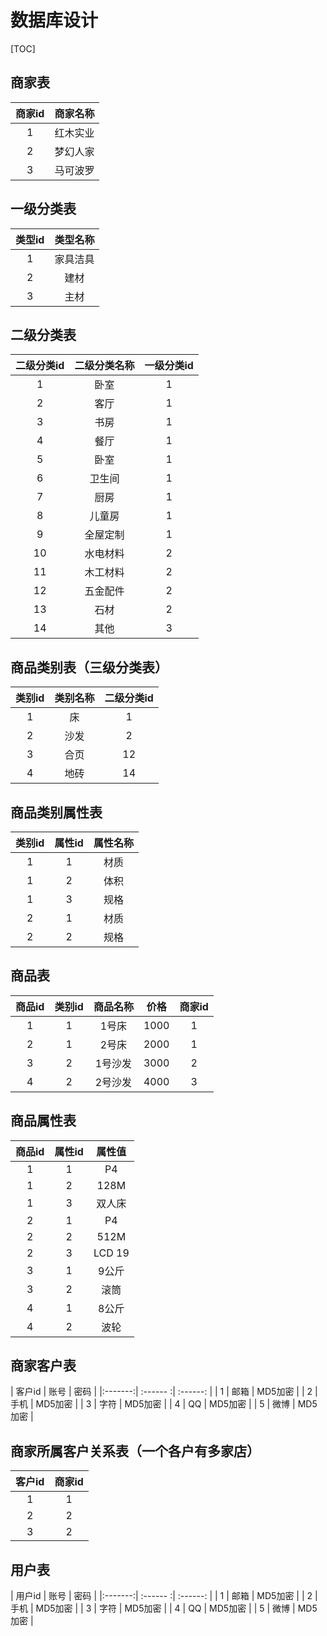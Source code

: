 
# 数据库设计

[TOC]


## 商家表

| 商家id | 商家名称 |
|:------:|:------:|
| 1      | 红木实业 |
| 2      | 梦幻人家 |
| 3      | 马可波罗 |





## 一级分类表
| 类型id | 类型名称 |
|:------:|:------:|
| 1      | 家具洁具 |
| 2      | 建材    |
| 3      | 主材    |


## 二级分类表

| 二级分类id | 二级分类名称 |  一级分类id |
|:---------:|:----------:|:----------:|
| 1         | 卧室        |   1       | 
| 2         | 客厅        |   1       | 
| 3         | 书房        |   1       |
| 4         | 餐厅        |   1       |
| 5         | 卧室        |   1       |
| 6         | 卫生间      |   1       |
| 7         | 厨房        |   1       |
| 8         | 儿童房      |   1       |
| 9         | 全屋定制    |   1       |
| 10        | 水电材料    |   2        |
| 11        | 木工材料    |   2        |
| 12        | 五金配件     |   2        |
| 13        | 石材        |   2        |
| 14        | 其他        |   3        |
 


## 商品类别表（三级分类表） 

| 类别id | 类别名称 |  二级分类id |
|:------:|:------:|:----------:|
| 1      | 床     |    1       |
| 2      | 沙发    |    2      |
| 3      | 合页    |    12     |
| 4      | 地砖    |    14     |


## 商品类别属性表
| 类别id   | 属性id |  属性名称 |
|:-------:| :-------:| :------: |
|   1     |   1    |  材质    |
|   1     |   2    |  体积    |
|   1     |   3    |  规格    |
|   2     |   1    |  材质    |
|   2     |   2    |  规格    |

## 商品表
| 商品id | 类别id | 商品名称 |  价格  |  商家id     |
|:------:|:------:|:-----:|:------:|:----------:| 
| 1      |  1     | 1号床  |  1000  |       1    |
| 2      |  1     | 2号床  |  2000  |       1    |
| 3      |  2     | 1号沙发 |  3000  |      2    |
| 4      |  2     | 2号沙发 |  4000  |      3    |


## 商品属性表
| 商品id | 属性id  | 属性值  |
|:------:|:------:|:------:|
| 1      |  1     |  P4    |
| 1      |  2     |  128M  |
| 1      |  3     | 双人床  |
| 2      |  1     |  P4    |
| 2      |  2     |  512M  |
| 2      |  3     | LCD 19 |
| 3      |  1     | 9公斤   |
| 3      |  2     |  滚筒   |
| 4      |  1     | 8公斤   |  
| 4      |  2     |  波轮   |


## 商家客户表

| 客户id   | 账号     |    密码   |
|:-------:| :------ :| :------: |
|   1     |   邮箱   |  MD5加密  |
|   2     |   手机   |  MD5加密  |
|   3     |   字符   |  MD5加密  |
|   4     |   QQ     |  MD5加密  |
|   5     |   微博    |  MD5加密  |


## 商家所属客户关系表（一个各户有多家店）
| 客户id | 商家id |
|:------:|:------:|
| 1      | 1     |
| 2      | 2     |
| 3      |2      |


## 用户表

| 用户id   | 账号     |    密码   |
|:-------:| :------ :| :------: |
|   1     |   邮箱   |  MD5加密  |
|   2     |   手机   |  MD5加密  |
|   3     |   字符   |  MD5加密  |
|   4     |   QQ     |  MD5加密  |
|   5     |   微博    |  MD5加密  |
